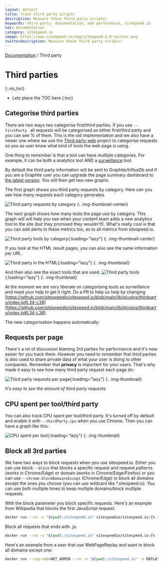 ```yaml
---
layout: default
title: Track third party scripts
description: Measure those third party scripts!
keywords: third party, documentation, web performance, sitespeed.io
nav: documentation
category: sitespeed.io
image: https://www.sitespeed.io/img/sitespeed-2.0-twitter.png
twitterdescription: Measure those third party scripts!
---
```


[Documentation]({{site.baseurl}}/documentation/sitespeed.io/) / Third party

# Third parties
{:.no_toc}

* Lets place the TOC here
{:toc}


## Categorise third parties
There are two ways two categorise first/third parties. If you use  `--firstParty ` all requests will be categorised as either first/third party and you can see % of them. This is the old implementation and we also have a newer one where we use the [Third party web](https://github.com/patrickhulce/third-party-web) project to categorise requests so you as user know what kind of tools the web page is using.


One thing to remember is that a tool can have multiple categories. For example, it can be both a analytics tool AND a [surveillance](https://en.wikipedia.org/wiki/Surveillance_capitalism) tool.

By default the third party information will be sent to Graphite/InfluxDb and if you are a Graphite user you can upgrade the page summary dashboard to [the latest version](https://github.com/sitespeedio/grafana-bootstrap-docker/blob/main/dashboards/graphite/PageSummary.json). You will then get two new graphs.

The first graph shows you third party requests by category. Here can you see how many requests each category generates.

![Third party requests by category]({{site.baseurl}}/img/8.9/thirdparty-requests-grafana.png)
{: .img-thumbnail-center}

The next graph shows how many tools the page use by category. This graph will will help you see when your content team adds a new analytics tool to the site (but they promised they wouldn't!). What's really cool is that you can add alerts to these metrics too, as to all metrics from sitespeed.io.

![Third party tools by category]({{site.baseurl}}/img/8.9/thirdparty-tools-grafana.png){:loading="lazy"}
{: .img-thumbnail-center}

If you look at the HTML result pages, you can also see the same information per URL.

![Third party in the HTML]({{site.baseurl}}/img/8.9/thirdparty-html.png){:loading="lazy"}
{: .img-thumbnail}

And then also see the exact tools that are used.
![Third party tools]({{site.baseurl}}/img/8.9/thirdparty-tools-html.png){:loading="lazy"}
{: .img-thumbnail}

At the moment we are very liberate on categorising tools as surveillance and need your help to get it right. Do a PR to help us help by changing [https://github.com/sitespeedio/sitespeed.io/blob/main/lib/plugins/thirdparty/index.js#L34-L38](https://github.com/sitespeedio/sitespeed.io/blob/main/lib/plugins/thirdparty/index.js#L34-L38).

The new categorisation happens automatically.


## Requests per page
There's a lot of discussion blaming 3rd parties for performance and it's now easier for you track them. However you need to remember that third parties is also used to share private data of what your user is doing to other companies. Remember that **privacy** is important for your users. That's why made it easy to see how many third party request each page do:

![Third party requests per page]({{site.baseurl}}/img/thirdpartyrequests-pages.png){:loading="lazy"}
{: .img-thumbnail}
<p class="image-info">
 <em class="small center">It's easy to see the amount of third party requests.</em>
</p>

## CPU spent per tool/third party
You can also track CPU spent per tool/third party. It's turned off by default and enable it with `--thirdParty.cpu` when you use Chrome. Then you can have a graph like this:

![CPU spent per tool]({{site.baseurl}}/img/cpu-per-tool.png){:loading="lazy"}
{: .img-thumbnail}

## Block all 3rd parties

We have two ways to block requests when you use sitespeed.io. Either you can use block `--block` that blocks a specific request and request patterns (works in Chrome/Edge) or domain (works in Chrome/Edge/Firefox) or you can use `--chrome.blockDomainsExcept` (Chrome/Edge) to block all domains except the ones you choose (you can use wildcard like *.sitespeed.io). You can use both multiple times to keep multiple domains/block multiple requests.

With the block parameter you block specific requests. Here's an example from Wikipedia that blocks the first JavaScript request:

~~~bash
docker run --rm -v "$(pwd):/sitespeed.io" sitespeedio/sitespeed.io:{% include version/sitespeed.io.txt %} --block "https://en.wikipedia.org/w/load.php?lang=en&modules=startup&only=scripts&raw=1&skin=vector" https://en.wikipedia.org/wiki/Barack_Obama
~~~

Block all requests that ends with .js:

~~~bash
docker run --rm -v "$(pwd):/sitespeed.io" sitespeedio/sitespeed.io:{% include version/sitespeed.io.txt %} https://www.sitespeed.io -n 1 -o --browsertime.block "*.js"
~~~

Here's an example from a user that use WebPageReplay and want to block all domains except one:

~~~bash
docker run --cap-add=NET_ADMIN --rm -v "$(pwd):/sitespeed.io" -e REPLAY=true -e LATENCY=100 sitespeedio/sitespeed.io:{% include version/sitespeed.io.txt %} --firstParty ".*(move.com|realtor.com|moveaws.com|rdcpix.com).*" --browsertime.chrome.blockDomainsExcept "*.realtor.com" https://www.realtor.com/
~~~